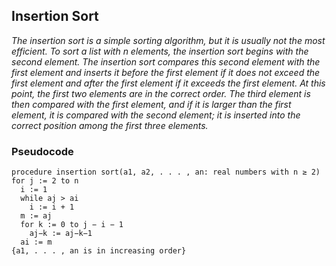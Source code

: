 ## Insertion Sort
*The insertion sort is a simple sorting algorithm, but it is usually
not the most efficient. To sort a list with n elements, the insertion sort begins with the second
element. The insertion sort compares this second element with the first element and inserts it
before the first element if it does not exceed the first element and after the first element if it
exceeds the first element. At this point, the first two elements are in the correct order. The third
element is then compared with the first element, and if it is larger than the first element, it is
compared with the second element; it is inserted into the correct position among the first three
elements.*
### Pseudocode
```
procedure insertion sort(a1, a2, . . . , an: real numbers with n ≥ 2)
for j := 2 to n
  i := 1
  while aj > ai
    i := i + 1
  m := aj
  for k := 0 to j − i − 1
    aj−k := aj−k−1
  ai := m
{a1, . . . , an is in increasing order}
```
